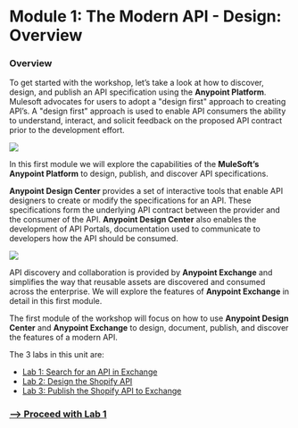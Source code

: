 # Module 1: The Modern API - Design: Overview

### Overview

To get started with the workshop, let’s take a look at how to discover, design, and publish an API specification using the **Anypoint Platform**. Mulesoft advocates for users to adopt a "design first" approach to creating API’s. A "design first" approach is used to enable API consumers the ability to understand, interact, and solicit feedback on the proposed API contract prior to the development effort.

![](https://lh3.googleusercontent.com/mLdqFDj1eZvPgm2uSaXiA3X6RvybTrNExaLibBqWgxSZ_06ercA9xvmRbuZGoYIZQWY8I6LgeqrzhgBeFBrYgFfFO6F5RtqgXNljM4gc4HCbU0vwYig9KV41-0on-sT-vUj-aTDkH-gV)

In this first module we will explore the capabilities of the **MuleSoft’s Anypoint Platform** to design, publish, and discover API specifications.

**Anypoint Design Center** provides a set of interactive tools that enable API designers to create or modify the specifications for an API. These specifications form the underlying API contract between the provider and the consumer of the API. **Anypoint Design Center** also enables the development of API Portals, documentation used to communicate to developers how the API should be consumed.

![](https://lh5.googleusercontent.com/5uCuL-pEFcQgbL0LrUyTZBUgc8ukRXzXPMYwVGTn_nKCFAIECroJkJ5rAb0WPU_UbJMCCcmRpEFt0XQ5EhOuwvWed0-KkBQhTNQ6_l5A0fQHySdKVh9Lg5cJUqE47oLCgEdSx56g2FRP)

API discovery and collaboration is provided by **Anypoint Exchange** and simplifies the way that reusable assets are discovered and consumed across the enterprise. We will explore the features of **Anypoint Exchange** in detail in this first module.

The first module of the workshop will focus on how to use **Anypoint Design Center** and **Anypoint Exchange** to design, document, publish, and discover the features of a modern API.

The 3 labs in this unit are:

*   [Lab 1: Search for an API in Exchange](https://docs.google.com/presentation/d/19nDdisPdAwV1Gll4ggGqn4cCHZLAwzMN9wx-ODshCRo/edit#slide=id.g12467c2d1c8_0_45)
*   [Lab 2: Design the Shopify API](http://workshop.tools.mulesoft.com/modules/module1_lab2)
*   [Lab 3: Publish the Shopify API to Exchange](http://workshop.tools.mulesoft.com/modules/module1_lab3)

### [\--> Proceed with Lab 1](module1-lab1)
